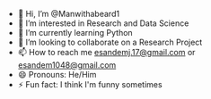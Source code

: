 - 👋 Hi, I’m @Manwithabeard1
- 👀 I’m interested in Research and Data Science
- 🌱 I’m currently learning Python
- 💞️ I’m looking to collaborate on a Research Project
- 📫 How to reach me esandemj.17@gmail.com or esandem1048@gmail.com
- 😄 Pronouns: He/Him
- ⚡ Fun fact: I think I'm funny sometimes

<!---
Manwithabeard1/Manwithabeard1 is a ✨ special ✨ repository because its `README.md` (this file) appears on your GitHub profile.
You can click the Preview link to take a look at your changes.
--->
